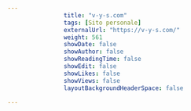```yaml
---
                title: "v-y-s.com"
                tags: [Sito personale]
                externalUrl: "https://v-y-s.com/"
                weight: 561
                showDate: false
                showAuthor: false
                showReadingTime: false
                showEdit: false
                showLikes: false
                showViews: false
                layoutBackgroundHeaderSpace: false
                
---
```


